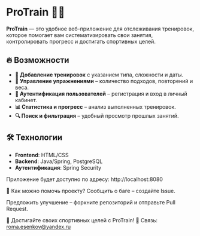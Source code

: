 # ProTrain 🏋️‍♂️

**ProTrain** — это удобное веб-приложение для отслеживания тренировок, которое помогает вам систематизировать свои занятия, контролировать прогресс и достигать спортивных целей.

## 🔥 Возможности

- **📝 Добавление тренировок** с указанием типа, сложности и даты.
- **💪 Управление упражнениями** – количество подходов, повторений и веса.
- **🔐 Аутентификация пользователей** – регистрация и вход в личный кабинет.
- **📊 Статистика и прогресс** – анализ выполненных тренировок.
- **🔍 Поиск и фильтрация** – удобный просмотр прошлых занятий.

## 🛠 Технологии
- **Frontend**: HTML/CSS
- **Backend**: Java/Spring, PostgreSQL
- **Аутентификация**: Spring Security

Приложение будет доступно по адресу: http://localhost:8080

🤝 Как можно помочь проекту?
Сообщить о баге – создайте Issue.

Предложить улучшение – форкните репозиторий и отправьте Pull Request.

💪 Достигайте своих спортивных целей с ProTrain!
📧 Связь: roma.esenkov@yandex.ru
